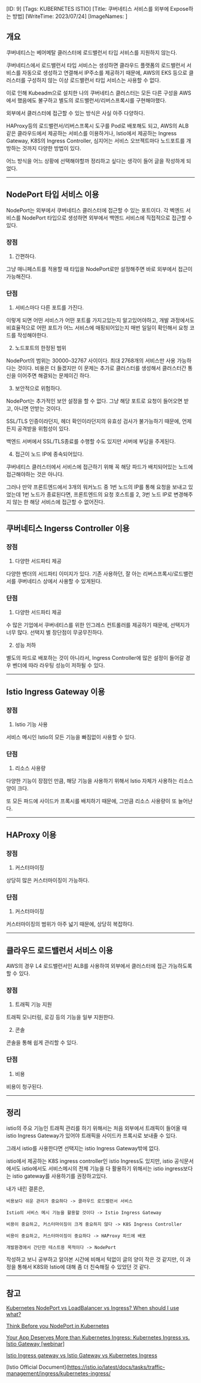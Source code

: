 [ID: 9]
[Tags: KUBERNETES ISTIO]
[Title: 쿠버네티스 서비스를 외부에 Expose하는 방법]
[WriteTime: 2023/07/24]
[ImageNames: ]

## 개요

쿠버네티스는 베어메탈 클러스터에 로드밸런서 타입 서비스를 지원하지 않는다. 

쿠버네티스에서 로드밸런서 타입 서비스는 생성하면 클라우드 플랫폼의 로드밸런서 서비스를 자동으로 생성하고 연결해서 IP주소를 제공하기 때문에, AWS의 EKS 등으로 클러스터를 구성하지 않는 이상 로드밸런서 타입 서비스는 사용할 수 없다.

이로 인해 Kubeadm으로 설치한 나의 쿠버네티스 클러스터는 모든 다른 구성을 AWS에서 했음에도 불구하고 별도의 로드밸런서/리버스프록시를 구현해야했다.

외부에서 클러스터에 접근할 수 있는 방식은 사실 아주 다양하다.

HAProxy등의 로드밸런서/리버스프록시 도구를 Pod로 배포해도 되고, AWS의 ALB 같은 클라우드에서 제공하는 서비스를 이용하거나, Istio에서 제공하는 Ingress Gateway, K8S의 Ingress Controller, 심지어는 서비스 오브젝트마다 노드포트를 개방하는 것까지 다양한 방법이 있다.

어느 방식을 어느 상황에 선택해야할까 정리하고 싶다는 생각이 들어 글을 작성하게 되었다.

---

## NodePort 타입 서비스 이용

NodePort는 외부에서 쿠버네티스 클러스터에 접근할 수 있는 포트이다. 각 벡엔드 서비스를 NodePort 타입으로 생성하면 외부에서 백엔드 서비스에 직접적으로 접근할 수 있다.

### 장점

1. 간편하다.

그냥 매니페스트를 적용할 때 타입을 NodePort로만 설정해주면 바로 외부에서 접근이 가능해진다.

### 단점

1. 서비스마다 다른 포트를 가진다.

이렇게 되면 어떤 서비스가 어떤 포트를 가지고있는지 알고있어야하고, 개발 과정에서도 비효율적으로 어떤 포트가 어느 서비스에 매핑되어있는지 매번 일일이 확인해서 요청 코드를 작성해야한다.

2. 노드포트의 한정된 범위

NodePort의 범위는 30000–32767 사이이다. 최대 2768개의 서비스만 사용 가능하다는 것이다. 비용은 더 들겠지만 이 문제는 추가로 클러스터를 생성해서 클러스터간 통신을 이어주면 해결되는 문제이긴 하다.

3. 보안적으로 위험하다.

NodePort는 추가적인 보안 설정을 할 수 없다. 그냥 해당 포트로 요청이 들어오면 받고, 아니면 안받는 것이다.

SSL/TLS 인증이라던지, 헤더 확인이라던지의 유효성 검사가 불가능하기 때문에, 언제든지 공격받을 위험성이 있다.

백엔드 서버에서 SSL/TLS종료를 수행할 수도 있지만 서버에 부담을 주게된다.

4. 접근이 노드 IP에 종속되어있다.

쿠버네티스 클러스터에서 서비스에 접근하기 위해 꼭 해당 파드가 배치되어있는 노드에 접근해야하는 것은 아니다. 

그러나 만약 프론트엔드에서 3개의 워커노드 중 1번 노드의 IP를 통해 요청을 보내고 있었는데 1번 노드가 종료된다면, 프론트엔드의 요청 호스트를 2, 3번 노드 IP로 변경해주지 않는 한 해당 서비스에 접근할 수 없어진다.

---

## 쿠버네티스 Ingerss Controller 이용

### 장점

1. 다양한 서드파티 제공

다양한 벤더의 서드파티 이미지가 있다. 기존 사용하던, 잘 아는 리버스프록시/로드밸런서를 쿠버네티스 상에서 사용할 수 있게된다.

### 단점

1. 다양한 서드파티 제공

수 많은 기업에서 쿠버네티스를 위한 인그레스 컨트롤러를 제공하기 때문에, 선택지가 너무 많다. 선택지 별 장단점이 무궁무진하다.

2. 성능 저하

별도의 파드로 배포하는 것이 아니라서, Ingress Controller에 많은 설정이 들어갈 경우 벤더에 따라 라우팅 성능이 저하될 수 있다.

---

## Istio Ingress Gateway 이용

### 장점

1. Istio 기능 사용

서비스 메시인 Istio의 모든 기능을 빠짐없이 사용할 수 있다.

### 단점

1. 리소스 사용량

다양한 기능이 장점인 만큼, 해당 기능을 사용하기 위해서 Istio 자체가 사용하는 리소스 양이 크다. 

또 모든 파드에 사이드카 프록시를 배치하기 때문에, 그만큼 리소스 사용량이 또 늘어난다.

---

## HAProxy 이용

### 장점

1. 커스터마이징

상당히 많은 커스터마이징이 가능하다.

### 단점

1. 커스터마이징

커스터마이징의 범위가 아주 넓기 때문에, 상당히 복잡하다.

---

## 클라우드 로드밸런서 서비스 이용

AWS의 경우 L4 로드밸런서인 ALB를 사용하여 외부에서 클러스터에 접근 가능하도록 할 수 있다.

### 장점

1. 트래픽 기능 지원

트래픽 모니터링, 로깅 등의 기능을 일부 지원한다.

2. 콘솔

콘솔을 통해 쉽게 관리할 수 있다.

### 단점

1. 비용

비용이 청구된다.

---

## 정리

istio의 주요 기능인 트래픽 관리를 하기 위해서는 처음 외부에서 트래픽이 들어올 때 istio Ingress Gateway가 있어야 트래픽을 사이드카 프록시로 보내줄 수 있다. 

그래서 istio를 사용한다면 선택지는 istio Ingress Gateway밖에 없다.

istio에서 제공하는 K8S ingress controller인 istio Ingress도 있지만, istio 공식문서에서도 istio에서도 서비스메시의 전체 기능을 다 활용하기 위해서는 istio ingress보다는 istio gateway를 사용하기를 권장하고있다.

내가 내린 결론은,

```
비용보다 쉬운 관리가 중요하다 -> 클라우드 로드밸런서 서비스
```
```
Istio의 서비스 메시 기능을 활용할 것이다 -> Istio Ingress Gateway
```
```
비용이 중요하고, 커스터마이징이 크게 중요하지 않다 -> K8S Ingress Controller
```
```
비용이 중요하고, 커스터마이징이 중요하다 -> HAProxy 파드에 배포
```
```
개발환경에서 간단한 테스트용 목적이다 -> NodePort
```

작성하고 보니 공부하고 알아본 시간에 비해서 턱없이 글의 양이 작은 것 같지만, 이 과정을 통해서 K8S와 Istio에 대해 좀 더 친숙해질 수 있었던 것 같다.

---

## 참고

[Kubernetes NodePort vs LoadBalancer vs Ingress? When should I use what?](https://medium.com/google-cloud/kubernetes-nodeport-vs-loadbalancer-vs-ingress-when-should-i-use-what-922f010849e0)

[Think Before you NodePort in Kubernetes](https://oteemo.com/think-nodeport-kubernetes/)

[Your App Deserves More than Kubernetes Ingress: Kubernetes Ingress vs. Istio Gateway [webinar]](https://www.mirantis.com/blog/your-app-deserves-more-than-kubernetes-ingress-kubernetes-ingress-vs-istio-gateway-webinar/)

[Istio Ingress gateway vs Istio Gateway vs Kubernetes Ingress](https://dev.to/vivekanandrapaka/istio-ingress-gateway-vs-istio-gateway-vs-kubernetes-ingress-5hgg)

[Istio Official Document](https://istio.io/latest/docs/tasks/traffic-management/ingress/kubernetes-ingress/